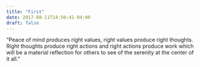 ```yaml
---
title: "First"
date: 2017-08-11T14:50:41-04:00
draft: false
---
```


“Peace of mind produces right values, right values produce right thoughts. Right thoughts produce right actions and right actions produce work which will be a material reflection for others to see of the serenity at the center of it all.”